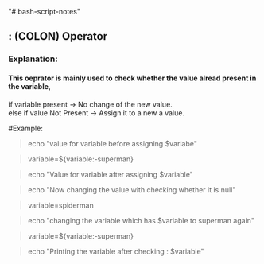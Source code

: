 "# bash-script-notes" 
 ## : (COLON) Operator

### Explanation:  

#### This oeprator is mainly used to check whether the value alread present in the variable,  

if variable present -> No change of the new value.  
else if value Not Present ->  Assign it to a new  a value.   

#Example: 
 
>echo "value for variable before assigning $variabe"   

>variable=${variable:-superman}    

>echo "Value for variable after assigning $variable"   

>echo "Now changing the value with checking whether it is null"  

>variable=spiderman  

>echo "changing the variable which has $variable to superman again"  

>variable=${variable:-superman}  

>echo "Printing the variable after checking : $variable"  
